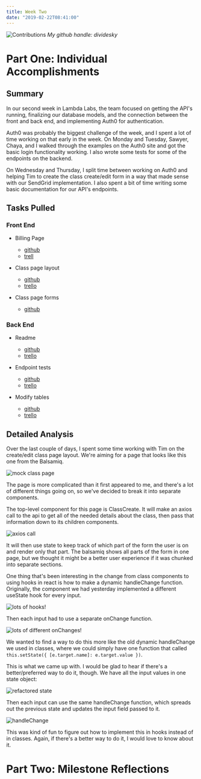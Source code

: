```yaml
---
title: Week Two
date: "2019-02-22T08:41:00"
---
```


![Contributions](./contributions.png)
*My github handle: dividesky*

# Part One: Individual Accomplishments
## Summary
In our second week in Lambda Labs, the team focused on getting the API's running, finalizing our database models, and the connection between the front and back end, and implementing Auth0 for authentication.

Auth0 was probably the biggest challenge of the week, and I spent a lot of time working on that early in the week. On Monday and Tuesday, Sawyer, Chaya, and I walked through the examples on the Auth0 site and got the basic login functionality working. I also wrote some tests for some of the endpoints on the backend.

On Wednesday and Thursday, I split time between working on Auth0 and helping Tim to create the class create/edit form in a way that made sense with our SendGrid implementation. I also spent a bit of time writing some basic documentation for our API's endpoints.

## Tasks Pulled
### Front End
* Billing Page
  * [github]('https://github.com/Lambda-School-Labs/labs10-student-follow/pull/35')
  * [trell]('https://trello.com/c/Uc024Up1/57-stripe')

* Class page layout
  * [github]('https://github.com/Lambda-School-Labs/labs10-student-follow/pull/51')
  * [trello]('https://trello.com/c/LLn4GskP/63-connect-client-to-db-for-sendgrid')

* Class page forms
  * [github]('https://github.com/Lambda-School-Labs/labs10-student-follow/pull/61')

### Back End
* Readme
  * [github]('https://github.com/Lambda-School-Labs/labs10-student-follow/pull/41')
  * [trello]('https://trello.com/c/A8knr4m4/62-basic-backend-readme')

* Endpoint tests
  * [github]('https://github.com/Lambda-School-Labs/labs10-student-follow/pull/43')
  * [trello]('https://trello.com/c/gUl4WQ7b/44-tests-for-all-endpoints')

* Modify tables
  * [github]('https://github.com/Lambda-School-Labs/labs10-student-follow/pull/63')
  * [trello]('https://trello.com/c/fC6JW7UY/77-modify-tables')

## Detailed Analysis
Over the last couple of days, I spent some time working with Tim on the create/edit class page layout. We're aiming for a page that looks like this one from the Balsamiq.

![mock class page](./balsamiq.png)

The page is more complicated than it first appeared to me, and there's a lot of different things going on, so we've decided to break it into separate components. 

The top-level component for this page is ClassCreate. It will make an axios call to the api to get all of the needed details about the class, then pass that information down to its children components.

![axios call](./axios_call.png)

It will then use state to keep track of which part of the form the user is on and render only that part. The balsamiq shows all parts of the form in one page, but we thought it might be a better user experience if it was chunked into separate sections.

One thing that's been interesting in the change from class components to using hooks in react is how to make a dynamic handleChange function. Originally, the component we had yesterday implemented a different useState hook for every input.

![lots of hooks!](./hooks1.png)

Then each input had to use a separate onChange function.

![lots of different onChanges!](./hooks2.png)

We wanted to find a way to do this more like the old dynamic handleChange we used in classes, where we could simply have one function that called `this.setState({ [e.target.name]: e.target.value })`.

This is what we came up with. I would be glad to hear if there's a better/preferred way to do it, though. We have all the input values in one state object:

![refactored state](./refactored1.png)

Then each input can use the same handleChange function, which spreads out the previous state and updates the input field passed to it.

![handleChange](./handleChange.png)

This was kind of fun to figure out how to implement this in hooks instead of in classes. Again, if there's a better way to do it, I would love to know about it.

# Part Two: Milestone Reflections




